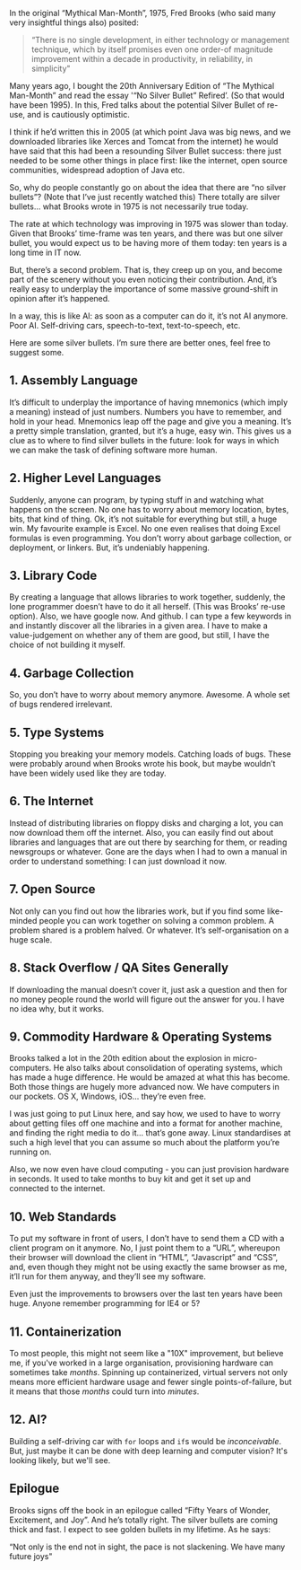 In the original “Mythical Man-Month”, 1975, Fred Brooks (who said many very insightful things also) posited:

> “There is no single development, in either technology or management technique, which by itself promises even one order-of magnitude improvement within a decade in productivity, in reliability, in simplicity"

Many years ago, I bought the 20th Anniversary Edition of “The Mythical Man-Month” and read the essay  '“No Silver Bullet” Refired’.  (So that would have been 1995).  In this, Fred talks about the potential Silver Bullet of re-use, and is cautiously optimistic. 

I think if he’d written this in 2005 (at which point Java was big news, and we downloaded libraries like Xerces and Tomcat from the internet) he would have said that this had been a resounding Silver Bullet success:  there just needed to be some other things in place first:  like the internet, open source communities, widespread adoption of Java etc.

So, why do people constantly go on about the idea that there are “no silver bullets”?  (Note that I’ve just recently watched this) There totally are silver bullets…  what Brooks wrote in 1975 is not necessarily true today.  

The rate at which technology was improving in 1975 was slower than today.  Given that Brooks’ time-frame was ten years, and there was but one silver bullet, you would expect us to be having more of them today:  ten years is a long time in IT now.  

But, there’s a second problem.  That is, they creep up on you, and become part of the scenery without you even noticing their contribution.   And, it’s really easy to underplay the importance of some massive ground-shift in opinion after it’s happened.  

In a way, this is like AI: as soon as a computer can do it, it’s not AI anymore.  Poor AI.  Self-driving cars, speech-to-text, text-to-speech, etc.  

Here are some silver bullets.   I’m sure there are better ones, feel free to suggest some.

## 1.  Assembly Language

It’s difficult to underplay the importance of having mnemonics (which imply a meaning) instead of just numbers.  Numbers you have to remember, and hold in your head.  Mnemonics leap off the page and give you a meaning.  It’s a pretty simple translation, granted, but it’s a huge, easy win.  This gives us a clue as to where to find silver bullets in the future:  look for ways in which we can make the task of defining software more human.

## 2.  Higher Level Languages

Suddenly, anyone can program, by typing stuff in and watching what happens on the screen.  No one has to worry about memory location, bytes, bits, that kind of thing.  Ok, it’s not suitable for everything but still, a huge win.  My favourite example is Excel.  No one even realises that doing Excel formulas is even programming.  You don’t worry about garbage collection, or deployment, or linkers.  But, it’s undeniably happening. 

## 3.  Library Code

By creating a language that allows libraries to work together, suddenly, the lone programmer doesn’t have to do it all herself.  (This was Brooks’ re-use option).  Also, we have google now.  And github.  I can type a few keywords in and instantly discover all the libraries in a given area.  I have to make a value-judgement on whether any of them are good, but still, I have the choice of not building it myself.

## 4.  Garbage Collection

So, you don’t have to worry about memory anymore.  Awesome.  A whole set of bugs rendered irrelevant.

## 5.  Type Systems

Stopping you breaking your memory models.  Catching loads of bugs.  These were probably around when Brooks wrote his book, but maybe wouldn’t have been widely used like they are today.

## 6.  The Internet

Instead of distributing libraries on floppy disks and charging a lot, you can now download them off the internet.   Also, you can easily find out about libraries and languages that are out there by searching for them, or reading newsgroups or whatever.  Gone are the days when I had to own a manual in order to understand something: I can just download it now.  

## 7.  Open Source

Not only can you find out how the libraries work, but if you find some like-minded people you can work together on solving a common problem.  A problem shared is a problem halved.  Or whatever.   It’s self-organisation on a huge scale.  

## 8.  Stack Overflow / QA Sites Generally

If downloading the manual doesn’t cover it, just ask a question and then for no money people round the world will figure out the answer for you.  I have no idea why, but it works.

## 9.  Commodity Hardware & Operating Systems

Brooks talked a lot in the 20th edition about the explosion in micro-computers.   He also talks about consolidation of operating systems, which has made a huge difference.   He would be amazed at what this has become.  Both those things are hugely more advanced now.  We have computers in our pockets.  OS X, Windows, iOS… they’re even free.

I was just going to put Linux here, and say how, we used to have to worry about getting files off one machine and into a format for another machine, and finding the right media to do it... that’s gone away.  Linux standardises at such a high level that you can assume so much about the platform you’re running on.

Also, we now even have cloud computing - you can just provision hardware in seconds.  It used to take months to buy kit and get it set up and connected to the internet.  

## 10.  Web Standards

To put my software in front of users, I don’t have to send them a CD with a client program on it anymore.  No, I just point them to a “URL”, whereupon their browser will download the client in “HTML”, “Javascript” and “CSS”, and, even though they might not be using exactly the same browser as me, it’ll run for them anyway, and they’ll see my software.

Even just the improvements to browsers over the last ten years have been huge.   Anyone remember programming for IE4 or 5?  

## 11.  Containerization

To most people, this might not seem like a "10X" improvement, but believe me, if you've worked in a large organisation, provisioning hardware can sometimes take _months_.  Spinning up containerized, virtual servers not only means more efficient hardware usage and fewer single points-of-failure, but it means that those _months_ could turn into _minutes_.  

## 12.  AI?

Building a self-driving car with `for` loops and `if`s would be _inconceivable_.  But, just maybe it can be done with deep learning and computer vision?  It's looking likely, but we'll see.

## Epilogue

Brooks signs off the book in an epilogue called “Fifty Years of Wonder, Excitement, and Joy”.  And he’s totally right.  The silver bullets are coming thick and fast.  I expect to see golden bullets in my lifetime.  As he says:

“Not only is the end not in sight, the pace is not slackening.  We have many future joys"